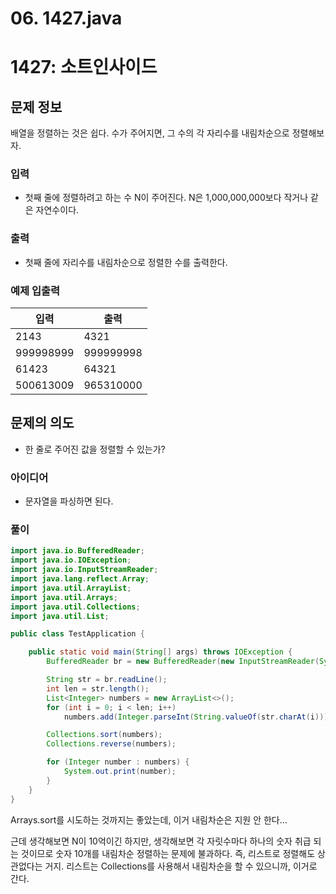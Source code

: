 # 06. 1427.java

# 1427: 소트인사이드

## 문제 정보

배열을 정렬하는 것은 쉽다. 수가 주어지면, 그 수의 각 자리수를 내림차순으로 정렬해보자.

### 입력

- 첫째 줄에 정렬하려고 하는 수 N이 주어진다. N은 1,000,000,000보다 작거나 같은 자연수이다.

### 출력

- 첫째 줄에 자리수를 내림차순으로 정렬한 수를 출력한다.

### 예제 입출력

| 입력 | 출력 |
| --- | --- |
| 2143 | 4321 |
| 999998999 | 999999998 |
| 61423 | 64321 |
| 500613009 | 965310000 |

## 문제의 의도

- 한 줄로 주어진 값을 정렬할 수 있는가?

### 아이디어

- 문자열을 파싱하면 된다.

### 풀이

```java
import java.io.BufferedReader;
import java.io.IOException;
import java.io.InputStreamReader;
import java.lang.reflect.Array;
import java.util.ArrayList;
import java.util.Arrays;
import java.util.Collections;
import java.util.List;

public class TestApplication {

    public static void main(String[] args) throws IOException {
        BufferedReader br = new BufferedReader(new InputStreamReader(System.in));

        String str = br.readLine();
        int len = str.length();
        List<Integer> numbers = new ArrayList<>();
        for (int i = 0; i < len; i++)
            numbers.add(Integer.parseInt(String.valueOf(str.charAt(i))));

        Collections.sort(numbers);
        Collections.reverse(numbers);

        for (Integer number : numbers) {
            System.out.print(number);
        }
    }
}
```

Arrays.sort를 시도하는 것까지는 좋았는데, 이거 내림차순은 지원 안 한다…

근데 생각해보면 N이 10억이긴 하지만, 생각해보면 각 자릿수마다 하나의 숫자 취급 되는 것이므로 숫자 10개를 내림차순 정렬하는 문제에 불과하다. 즉, 리스트로 정렬해도 상관없다는 거지. 리스트는   Collections를 사용해서 내림차순을 할 수 있으니까, 이거로 간다.